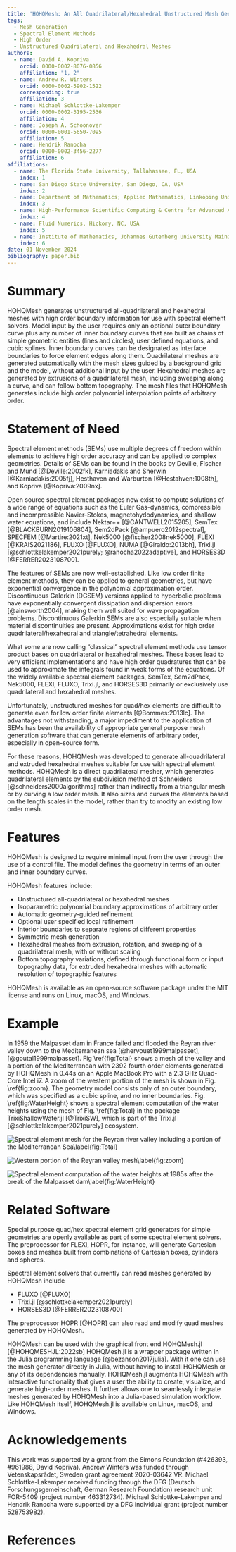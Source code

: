 ```yaml
---
title: 'HOHQMesh: An All Quadrilateral/Hexahedral Unstructured Mesh Generator for High Order Elements'
tags:
  - Mesh Generation
  - Spectral Element Methods
  - High Order
  - Unstructured Quadrilateral and Hexahedral Meshes
authors:
  - name: David A. Kopriva
    orcid: 0000-0002-8076-0856
    affiliation: "1, 2"
  - name: Andrew R. Winters
    orcid: 0000-0002-5902-1522
    corresponding: true
    affiliation: 3
  - name: Michael Schlottke-Lakemper
    orcid: 0000-0002-3195-2536
    affiliation: 4
  - name: Joseph A. Schoonover
    orcid: 0000-0001-5650-7095
    affiliation: 5
  - name: Hendrik Ranocha
    orcid: 0000-0002-3456-2277
    affiliation: 6
affiliations:
  - name: The Florida State University, Tallahassee, FL, USA
    index: 1
  - name: San Diego State University, San Diego, CA, USA
    index: 2
  - name: Department of Mathematics; Applied Mathematics, Linköping University, Sweden
    index: 3
  - name: High-Performance Scientific Computing & Centre for Advanced Analytics and Predictive Sciences, University of Augsburg, Germany
    index: 4
  - name: Fluid Numerics, Hickory, NC, USA
    index: 5
  - name: Institute of Mathematics, Johannes Gutenberg University Mainz, Germany
    index: 6
date: 01 November 2024
bibliography: paper.bib
---
```



# Summary

HOHQMesh generates unstructured all-quadrilateral and hexahedral meshes with high order boundary information for use with spectral element solvers. Model input by the user requires only an optional outer boundary curve plus any number of inner boundary curves that are built as chains of simple geometric entities (lines and circles), user defined equations, and cubic splines. Inner boundary curves can be designated as interface boundaries to force element edges along them. Quadrilateral meshes are generated automatically with the mesh sizes guided by a background grid and the model, without additional input by the user. Hexahedral meshes are generated by extrusions of a quadrilateral mesh, including sweeping along a curve, and can follow bottom topography. The mesh files that HOHQMesh generates include high order polynomial interpolation points of arbitrary order.

# Statement of Need

Spectral element methods (SEMs) use multiple degrees of freedom within elements to achieve high order accuracy and can be applied to complex geometries. Details of SEMs can be found in the books by Deville, Fischer and Mund [@Deville:2002fk], Karniadakis and Sherwin [@Karniadakis:2005fj], Hesthaven and Warburton [@Hestahven:1008th], and Kopriva [@Kopriva:2009nx].

Open source spectral element packages now exist to compute solutions of a wide range of equations such as the Euler Gas-dynamics, compressible and incompressible Navier-Stokes, magnetohydodynamics, and shallow water equations, and include Nektar++ [@CANTWELL2015205], SemTex [@BLACKBURN2019106804], Sem2dPack [@ampuero2012spectral], SPECFEM [@Martire:2021xt], Nek5000 [@fischer2008nek5000], FLEXI [@KRAIS2021186], FLUXO [@FLUXO], NUMA [@Giraldo:2013bh], Trixi.jl [@schlottkelakemper2021purely; @ranocha2022adaptive], and HORSES3D [@FERRER2023108700].

The features of SEMs are now well-established. Like low order finite element methods, they can be applied to general geometries, but have exponential convergence in the polynomial approximation order. Discontinuous Galerkin (DGSEM) versions applied to hyperbolic problems have exponentially convergent dissipation and dispersion errors [@ainsworth2004], making them well suited for wave propagation problems. Discontinuous Galerkin SEMs are also especially suitable when material discontinuities are present. Approximations exist for high order quadrilateral/hexahedral and triangle/tetrahedral elements.

What some are now calling “classical” spectral element methods use tensor product bases on quadrilateral or hexahedral meshes. These bases lead to very efficient implementations and have high order quadratures that can be used to approximate the integrals found in weak forms of the equations. Of the widely available spectral element packages, SemTex, Sem2dPack, Nek5000, FLEXI, FLUXO, Trixi.jl, and HORSES3D primarily or exclusively use quadrilateral and hexahedral meshes.

Unfortunately, unstructured meshes for quad/hex elements are difficult to generate even for low order finite elements [@Bommes:2013lc].
The advantages not withstanding, a major impediment to the application of SEMs has been the availability of appropriate general purpose mesh generation software that can generate elements of arbitrary order, especially in open-source form. 
<!-- A survey of the literature, practitioners, and user manuals for available spectral element software packages highlights these difficulties. In 2002 Sherwin and Peiro [@Sherwin:2002vx] wrote:  "The development of robust unstructured high-order methods is currently limited by the inability to consistently generate valid computational meshes for complex geometries without user intervention." This has remained true particularly for quadrilateral and hexahedral meshes.-->
For these reasons, HOHQMesh was developed to generate all-quadrilateral and extruded hexahedral meshes suitable for use with spectral element methods. HOHQMesh is a direct quadrilateral mesher, which generates quadrilateral elements by the subdivision method of Schneiders [@schneiders2000algorithms] rather than indirectly from a triangular mesh or by curving a low order mesh. It also sizes and curves the elements based on the length scales in the model, rather than try to modify an existing low order mesh.

# Features

HOHQMesh is designed to require minimal input from the user through the use of a control file. The model defines the geometry in terms of an outer and inner boundary curves.

HOHQMesh features include:

- Unstructured all-quadrilateral or hexahedral meshes
- Isoparametric polynomial boundary approximations of arbitrary order
- Automatic geometry-guided refinement
- Optional user specified local refinement
- Interior boundaries to separate regions of different properties
- Symmetric mesh generation
- Hexahedral meshes from extrusion, rotation, and sweeping of a quadrilateral mesh, with or without scaling
- Bottom topography variations, defined through functional form or input topography data, for extruded hexahedral meshes with automatic resolution of topographic features

HOHQMesh is available as an open-source software package under the MIT license and runs on Linux, macOS, and Windows.

# Example

In 1959 the Malpasset dam in France failed and flooded the Reyran river valley down to the Mediterranean sea [@hervouet1999malpasset],[@goutal1999malpasset]. Fig \ref{fig:Total} shows a mesh of the valley and a portion of the Mediterranean with 2392 fourth order elements generated by HOHQMesh in 0.44s on an Apple MacBook Pro with a 2.3 GHz Quad-Core Intel
i7. A zoom of the western portion of the mesh is shown in Fig. \ref{fig:zoom}. The geometry model consists only of an outer boundary, which was specified as a cubic spline, and no inner boundaries. Fig. \ref{fig:WaterHeight} shows a spectral element computation of the water heights using the mesh of Fig. \ref{fig:Total} in the package TrixiShallowWater.jl [@TrixiSW], which is part of the Trixi.jl [@schlottkelakemper2021purely] ecosystem.

![Spectral element mesh for the Reyran river valley including a portion of the Mediterranean Sea\label{fig:Total}](PaperFigs/malpasset-total-skeleton.png)

![Western portion of the Reyran valley mesh\label{fig:zoom}](PaperFigs/malpasset-total-skeleton-zoom.png)

![Spectral element computation of the water heights at 1985s after the break of the Malpasset dam\label{fig:WaterHeight}](PaperFigs/malpasset_time_1985s.png)

# Related Software

Special purpose quad/hex spectral element grid generators for simple geometries are openly available as part of some spectral element solvers. The preprocessor for FLEXI, HOPR, for instance, will generate Cartesian boxes and meshes built from combinations of Cartesian boxes, cylinders and spheres.

Spectral element solvers that currently can read meshes generated by HOHQMesh include

- FLUXO [@FLUXO]
- Trixi.jl [@schlottkelakemper2021purely]
- HORSES3D [@FERRER2023108700]

The preprocessor HOPR [@HOPR] can also read and modify quad meshes generated by HOHQMesh.

HOHQMesh can be used with the graphical front end HOHQMesh.jl [@HOHQMESHJL:2022sb]
HOHQMesh.jl is a wrapper package written in the Julia programming language [@bezanson2017julia].
With it one can use the mesh generator directly in Julia, without having to install HOHQMesh or any
of its dependencies manually. HOHQMesh.jl augments HOHQMesh with interactive functionality that
gives a user the ability to create, visualize, and generate high-order meshes. It further allows one
to seamlessly integrate meshes generated by HOHQMesh into a Julia-based simulation workflow. Like
HOHQMesh itself, HOHQMesh.jl is available on Linux, macOS, and Windows.

# Acknowledgements

This work was supported by a grant from the Simons Foundation (#426393, #961988, David Kopriva).
Andrew Winters was funded through Vetenskapsrådet, Sweden grant agreement 2020-03642 VR.
Michael Schlottke-Lakemper received funding through the
DFG (Deutsch Forschungsgemeinschaft, German Research Foundation)
research unit FOR-5409 (project number 463312734).
Michael Schlottke-Lakemper and Hendrik Ranocha were supported by a DFG individual grant (project number 528753982).

# References
